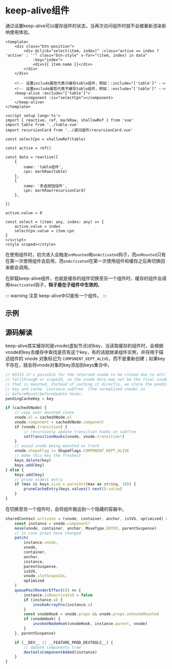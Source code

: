 # keep-alive组件

通过设置keep-alive可以缓存组件的状态，当再次访问组件时就不会被重新渲染影响使用体验。

```vue
<template>
    <div class="btn-position">
        <div @click="select(item, index)" :class="active == index ? 'active' : ''" class="btn-style" v-for="(item, index) in data"
            :key="index">
            <div>{{ item.name }}</div>
        </div>
    </div>

    <!-- 设置include属性代表只缓存table组件，例如：:include="['table']" -->
    <!-- 设置exclude属性代表不缓存table组件，例如：:exclude="['table']" -->
    <keep-alive :exclude="['table']">
        <component :is="selectCpn"></component>
    </keep-alive>
</template>

<script setup lang='ts'>
import { reactive, ref, markRaw, shallowRef } from 'vue'
import table from '../table.vue'
import recursionCard from '../递归组件/recursionCard.vue'

const selectCpn = shallowRef(table)

const active = ref()

const data = reactive([
    {
        name: 'table组件',
        cpn: markRaw(table)
    },
    {
        name: '多选按钮组件',
        cpn: markRaw(recursionCard)
    },

])

active.value = 0

const select = (item: any, index: any) => {
    active.value = index
    selectCpn.value = item.cpn
}
</script>
<style scoped></style>
```

在使用组件时，初次进入会触发`onMounted`和`onActivated`钩子，而`onMounted`只有在第一次使用组件会启用，而`onActivated`在第一次使用组件和缓存之后再切换回来都会调用。

在卸载keep-alive组件，也就是缓存的组件切换至另一个组件时，缓存的组件会调用`deactivated`钩子，**钩子是在子组件中生效的**。

::: warning 注意
keep-alive中只能有一个组件。
:::

## 示例

<uses />

<script setup lang='ts'>
import uses from './components/keep-alive组件/A.vue'
</script>

## 源码解读

keep-alive其实缓存的是vnode(虚拟节点)的key，当读取缓存的组件时，会根据vnode的key去缓存中查找是否有这个key，有的话就继承组件实例，并将用于描述组件的 vnode 对象标记为 `COMPONENT_KEPT_ALIVE`，而不是重新创建；如果key不存在，就会将vnode对象的key添加到keys集合中。
```typescript
// #1513 it's possible for the returned vnode to be cloned due to attr
// fallthrough or scopeId, so the vnode here may not be the final vnode
// that is mounted. Instead of caching it directly, we store the pending
// key and cache `instance.subTree` (the normalized vnode) in
// beforeMount/beforeUpdate hooks.
pendingCacheKey = key

if (cachedVNode) {
    // copy over mounted state
    vnode.el = cachedVNode.el
    vnode.component = cachedVNode.component
    if (vnode.transition) {
        // recursively update transition hooks on subTree
        setTransitionHooks(vnode, vnode.transition!)
    }
    // avoid vnode being mounted as fresh
    vnode.shapeFlag |= ShapeFlags.COMPONENT_KEPT_ALIVE
    // make this key the freshest
    keys.delete(key)
    keys.add(key)
} else {
    keys.add(key)
    // prune oldest entry
    if (max && keys.size > parseInt(max as string, 10)) {
        pruneCacheEntry(keys.values().next().value)
    }
}
```

在切换至另一个组件时，会将组件搬运到一个隐藏的容器中。
```typescript
sharedContext.activate = (vnode, container, anchor, isSVG, optimized) => {
    const instance = vnode.component!
    move(vnode, container, anchor, MoveType.ENTER, parentSuspense)
    // in case props have changed
    patch(
        instance.vnode,
        vnode,
        container,
        anchor,
        instance,
        parentSuspense,
        isSVG,
        vnode.slotScopeIds,
        optimized
    )
    queuePostRenderEffect(() => {
        instance.isDeactivated = false
        if (instance.a) {
            invokeArrayFns(instance.a)
        }
        const vnodeHook = vnode.props && vnode.props.onVnodeMounted
        if (vnodeHook) {
            invokeVNodeHook(vnodeHook, instance.parent, vnode)
        }
    }, parentSuspense)

    if (__DEV__ || __FEATURE_PROD_DEVTOOLS__) {
        // Update components tree
        devtoolsComponentAdded(instance)
    }
}
```